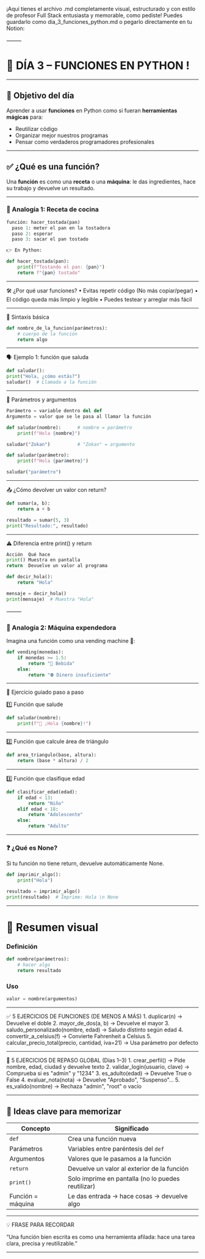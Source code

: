¡Aquí tienes el archivo .md completamente visual, estructurado y con estilo de profesor Full Stack entusiasta y memorable, como pediste! Puedes guardarlo como dia_3_funciones_python.md o pegarlo directamente en tu Notion:

⸻


# 🧠 DÍA 3 – FUNCIONES EN PYTHON !

---

## 🎯 Objetivo del día

Aprender a usar **funciones** en Python como si fueran **herramientas mágicas** para:

- Reutilizar código
- Organizar mejor nuestros programas
- Pensar como verdaderos programadores profesionales

---

## ✅ ¿Qué es una función?

Una **función** es como una **receta** o una **máquina**: le das ingredientes, hace su trabajo y devuelve un resultado.

---

### 🍳 Analogía 1: Receta de cocina

```python
función: hacer_tostada(pan)
  paso 1: meter el pan en la tostadora
  paso 2: esperar
  paso 3: sacar el pan tostado

👉 En Python:

def hacer_tostada(pan):
    print(f"Tostando el pan: {pan}")
    return f"{pan} tostado"
```
---

🛠️ ¿Por qué usar funciones?
	•	Evitas repetir código (No más copiar/pegar)
	•	El código queda más limpio y legible
	•	Puedes testear y arreglar más fácil

---

🔧 Sintaxis básica

```python
def nombre_de_la_funcion(parámetros):
    # cuerpo de la función
    return algo
```

---

🗣️ Ejemplo 1: función que saluda

```python
def saludar():
print("Hola, ¿cómo estás?")
saludar()  # Llamada a la función
```

---

🎒 Parámetros y argumentos

```python
Parámetro = variable dentro del def
Argumento = valor que se le pasa al llamar la función

def saludar(nombre):      # nombre = parámetro
    print(f"Hola {nombre}")

saludar("Zokan")          # "Zokan" = argumento

def saludar(parámetro):     
    print(f"Hola {parámetro}")

saludar("parámetro")         
```

---

📤 ¿Cómo devolver un valor con return?

```python
def sumar(a, b):
    return a + b

resultado = sumar(5, 3)
print("Resultado:", resultado)
```

---

⚠️ Diferencia entre print() y return

```python
Acción	Qué hace
print()	Muestra en pantalla
return	Devuelve un valor al programa

def decir_hola():
    return "Hola"

mensaje = decir_hola()
print(mensaje)  # Muestra "Hola"
```

⸻

### 🧠 Analogía 2: Máquina expendedora

Imagina una función como una vending machine 🥤:

```python
def vending(monedas):
    if monedas >= 1.5:
        return "🥤 Bebida"
    else:
        return "⛔ Dinero insuficiente"
```

---

🧪 Ejercicio guiado paso a paso

1️⃣ Función que salude
```python
def saludar(nombre):
    print(f"👋 ¡Hola {nombre}!")
```

---

2️⃣ Función que calcule área de triángulo
```python
def area_triangulo(base, altura):
    return (base * altura) / 2
```

---

3️⃣ Función que clasifique edad
```python
def clasificar_edad(edad):
    if edad < 13:
        return "Niño"
    elif edad < 18:
        return "Adolescente"
    else:
        return "Adulto"
```

---

### ❓ ¿Qué es None?

Si tu función no tiene return, devuelve automáticamente None.
```python
def imprimir_algo():
    print("Hola")

resultado = imprimir_algo()
print(resultado)  # Imprime: Hola \n None
```

---

# 🧾 Resumen visual

### Definición
```python
def nombre(parámetros):
    # hacer algo
    return resultado
```
### Uso
```python
valor = nombre(argumentos)
```

---

✅ 5 EJERCICIOS DE FUNCIONES (DE MENOS A MÁS)
	1.	duplicar(n) → Devuelve el doble
	2.	mayor_de_dos(a, b) → Devuelve el mayor
	3.	saludo_personalizado(nombre, edad) → Saludo distinto según edad
	4.	convertir_a_celsius(f) → Convierte Fahrenheit a Celsius
	5.	calcular_precio_total(precio, cantidad, iva=21) → Usa parámetro por defecto

---

🔁 5 EJERCICIOS DE REPASO GLOBAL (Días 1–3)
	1.	crear_perfil() → Pide nombre, edad, ciudad y devuelve texto
	2.	validar_login(usuario, clave) → Comprueba si es "admin" y "1234"
	3.	es_adulto(edad) → Devuelve True o False
	4.	evaluar_nota(nota) → Devuelve "Aprobado", "Suspenso"…
	5.	es_valido(nombre) → Rechaza "admin", "root" o vacío

---

## 🧠 Ideas clave para memorizar

| Concepto              | Significado                                               |
|------------------------|-----------------------------------------------------------|
| `def`                 | Crea una función nueva                                     |
| Parámetros            | Variables entre paréntesis del `def`                      |
| Argumentos            | Valores que le pasamos a la función                       |
| `return`              | Devuelve un valor al exterior de la función               |
| `print()`             | Solo imprime en pantalla (no lo puedes reutilizar)        |
| Función = máquina     | Le das entrada → hace cosas → devuelve algo               |


---

💡 FRASE PARA RECORDAR

“Una función bien escrita es como una herramienta afilada: hace una tarea clara, precisa y reutilizable.”

---
